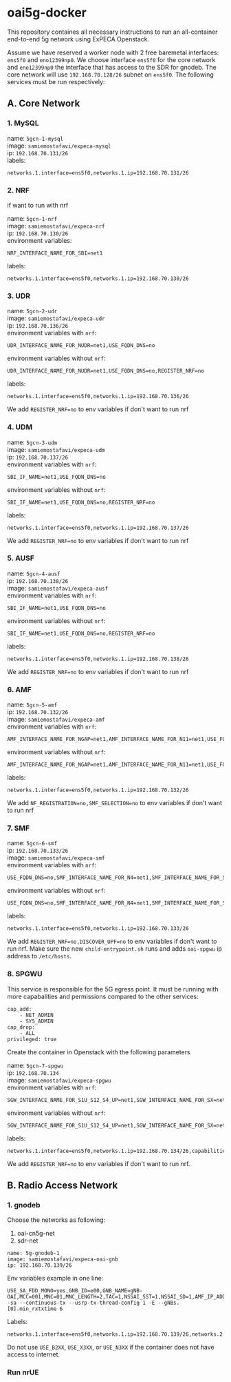 # oai5g-docker

This repository containes all necessary instructions to run an all-container end-to-end 5g network using ExPECA Openstack.

Assume we have reserved a worker node with 2 free baremetal interfaces: `ens5f0` and `eno12399np0`. We choose interface `ens5f0` for the core network and `eno12399np0` the interface that has access to the SDR for gnodeb.
The core network will use `192.168.70.128/26` subnet on `ens5f0`. The following services must be run respectively:

## A. Core Network

### 1. MySQL

name: `5gcn-1-mysql`\
image: `samiemostafavi/expeca-mysql`\
ip: `192.168.70.131/26`\
labels: 
```
networks.1.interface=ens5f0,networks.1.ip=192.168.70.131/26
```
	
### 2. NRF

if want to run with nrf

name: `5gcn-1-nrf`\
image: `samiemostafavi/expeca-nrf`\
ip: `192.168.70.130/26`\
environment variables: 
```
NRF_INTERFACE_NAME_FOR_SBI=net1
```
labels:
```
networks.1.interface=ens5f0,networks.1.ip=192.168.70.130/26
```
	
### 3. UDR

name: `5gcn-2-udr`\
image: `samiemostafavi/expeca-udr`\
ip: `192.168.70.136/26`\
environment variables with `nrf`:
```
UDR_INTERFACE_NAME_FOR_NUDR=net1,USE_FQDN_DNS=no
```
environment variables without `nrf`:
```
UDR_INTERFACE_NAME_FOR_NUDR=net1,USE_FQDN_DNS=no,REGISTER_NRF=no
```
labels: 
```
networks.1.interface=ens5f0,networks.1.ip=192.168.70.136/26
```
We add `REGISTER_NRF=no` to env variables if don't want to run nrf

### 4. UDM
	
name: `5gcn-3-udm`\
image: `samiemostafavi/expeca-udm`\
ip: `192.168.70.137/26`\
environment variables with `nrf`:
```
SBI_IF_NAME=net1,USE_FQDN_DNS=no
```
environment variables without `nrf`:
```
SBI_IF_NAME=net1,USE_FQDN_DNS=no,REGISTER_NRF=no
```
labels: 
```
networks.1.interface=ens5f0,networks.1.ip=192.168.70.137/26
```
We add `REGISTER_NRF=no` to env variables if don't want to run nrf

### 5. AUSF

name: `5gcn-4-ausf`\
ip: `192.168.70.138/26`\
image: `samiemostafavi/expeca-ausf`\
environment variables with `nrf`: 
```
SBI_IF_NAME=net1,USE_FQDN_DNS=no
```
environment variables without `nrf`: 
```
SBI_IF_NAME=net1,USE_FQDN_DNS=no,REGISTER_NRF=no
```
labels: 
```
networks.1.interface=ens5f0,networks.1.ip=192.168.70.138/26
```
We add `REGISTER_NRF=no` to env variables if don't want to run nrf

### 6. AMF

name: `5gcn-5-amf`\
ip: `192.168.70.132/26`\
image: `samiemostafavi/expeca-amf`\
environment variables with `nrf`: 
```
AMF_INTERFACE_NAME_FOR_NGAP=net1,AMF_INTERFACE_NAME_FOR_N11=net1,USE_FQDN_DNS=no
```
environment variables without `nrf`: 
```
AMF_INTERFACE_NAME_FOR_NGAP=net1,AMF_INTERFACE_NAME_FOR_N11=net1,USE_FQDN_DNS=no,NF_REGISTRATION=no,SMF_SELECTION=no
```
labels: 
```
networks.1.interface=ens5f0,networks.1.ip=192.168.70.132/26
```
We add `NF_REGISTRATION=no,SMF_SELECTION=no` to env variables if don't want to run nrf

### 7. SMF

name: `5gcn-6-smf`\
ip: `192.168.70.133/26`\
image: `samiemostafavi/expeca-smf`\
environment variables with `nrf`: 
```
USE_FQDN_DNS=no,SMF_INTERFACE_NAME_FOR_N4=net1,SMF_INTERFACE_NAME_FOR_SBI=net1
```
environment variables without `nrf`: 
```
USE_FQDN_DNS=no,SMF_INTERFACE_NAME_FOR_N4=net1,SMF_INTERFACE_NAME_FOR_SBI=net1,REGISTER_NRF=no,DISCOVER_UPF=no
```
labels: 
```
networks.1.interface=ens5f0,networks.1.ip=192.168.70.133/26
```
We add `REGISTER_NRF=no,DISCOVER_UPF=no` to env variables if don't want to run nrf. Make sure the new `child-entrypoint.sh` runs and adds `oai-spgwu` ip address to `/etc/hosts`.
	
### 8. SPGWU
	
This service is responsible for the 5G egress point. It must be running with more capabalities and permissions compared to the other services:
```
cap_add:
    - NET_ADMIN
    - SYS_ADMIN
cap_drop:
    - ALL
privileged: true
```
Create the container in Openstack with the following parameters

name: `5gcn-7-spgwu`\
ip: `192.168.70.134`\
image: `samiemostafavi/expeca-spgwu`\
environment variables with `nrf`:
```
SGW_INTERFACE_NAME_FOR_S1U_S12_S4_UP=net1,SGW_INTERFACE_NAME_FOR_SX=net1,PGW_INTERFACE_NAME_FOR_SGI=net1,USE_FQDN_NRF=no
```
environment variables without `nrf`:
```
SGW_INTERFACE_NAME_FOR_S1U_S12_S4_UP=net1,SGW_INTERFACE_NAME_FOR_SX=net1,PGW_INTERFACE_NAME_FOR_SGI=net1,USE_FQDN_NRF=no,REGISTER_NRF=no
```
labels:
```
networks.1.interface=ens5f0,networks.1.ip=192.168.70.134/26,capabilities.privileged=true,capabilities.add.1=NET_ADMIN,capabilities.add.2=SYS_ADMIN,capabilities.drop.1=ALL
```

We add `REGISTER_NRF=no` to env variables if don't want to run nrf.
	
## B. Radio Access Network
	
### 1. gnodeb
	
Choose the networks as following:
1. oai-cn5g-net
2. sdr-net

```
name: 5g-gnodeb-1
image: samiemostafavi/expeca-oai-gnb
ip: 192.168.70.139/26
```

Env variables example in one line:
```
USE_SA_FDD_MONO=yes,GNB_ID=e00,GNB_NAME=gNB-OAI,MCC=001,MNC=01,MNC_LENGTH=2,TAC=1,NSSAI_SST=1,NSSAI_SD=1,AMF_IP_ADDRESS=192.168.70.132,GNB_NGA_IF_NAME=net1,GNB_NGA_IP_ADDRESS=192.168.70.139,GNB_NGU_IF_NAME=net1,GNB_NGU_IP_ADDRESS=192.168.70.139,SDR_ADDRS=addr=10.40.3.1,THREAD_PARALLEL_CONFIG=PARALLEL_SINGLE_THREAD,USE_ADDITIONAL_OPTIONS=--sa --continuous-tx --usrp-tx-thread-config 1 -E --gNBs.[0].min_rxtxtime 6
```

Labels:
```
networks.1.interface=ens5f0,networks.1.ip=192.168.70.139/26,networks.2.interface=eno12399np0,networks.2.ip=10.40.2.1/16,capabilities.privileged=true,resources.limits.memory=32000Mi,resources.limits.cpu=15,resources.requests.memory=32000Mi,resources.requests.cpu=15
```

Do not use `USE_B2XX`, `USE_X3XX`, or `USE_N3XX` if the container does not have access to internet.
	
### Run nrUE
	

